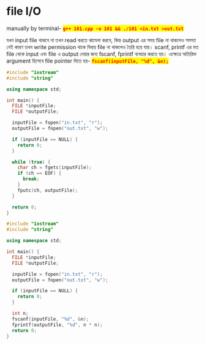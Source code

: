 # file I/O

manually by terminal- <mark style="color:red;">**`g++ 101.cpp -o 101 && ./101 <in.txt >out.txt`**</mark>

যখন input file থাকবে না তখন read করতে ঝামেলা করবে, কিন্ত output এর সময় file না থাকলেও সমস্যা নেই কারণ তখন write permission থাকে বিধায় file না থাকলেও তৈরি হয়ে যায়। scanf, printf এর মত file থেকে input এবং file এ output দেয়ার জন্য fscanf, fprintf ব্যবহার করতে হয়। এক্ষেত্রে অতিরিক্ত argument হিসেবে file pointer দিতে হয়- <mark style="color:red;">**`fscanf(inputFile, "%d", &n);`**</mark>

```cpp
#include "iostream"
#include "string"

using namespace std;

int main() {
  FILE *inputFile;
  FILE *outputFile;

  inputFile = fopen("in.txt", "r");
  outputFile = fopen("out.txt", "w");

  if (inputFile == NULL) {
    return 0;
  }

  while (true) {
    char ch = fgetc(inputFile);
    if (ch == EOF) {
      break;
    }
    fputc(ch, outputFile);
  }

  return 0;
}
```



```cpp
#include "iostream"
#include "string"

using namespace std;

int main() {
  FILE *inputFile;
  FILE *outputFile;

  inputFile = fopen("in.txt", "r");
  outputFile = fopen("out.txt", "w");

  if (inputFile == NULL) {
    return 0;
  }

  int n;
  fscanf(inputFile, "%d", &n);
  fprintf(outputFile, "%d", n * n);
  return 0;
}
```
